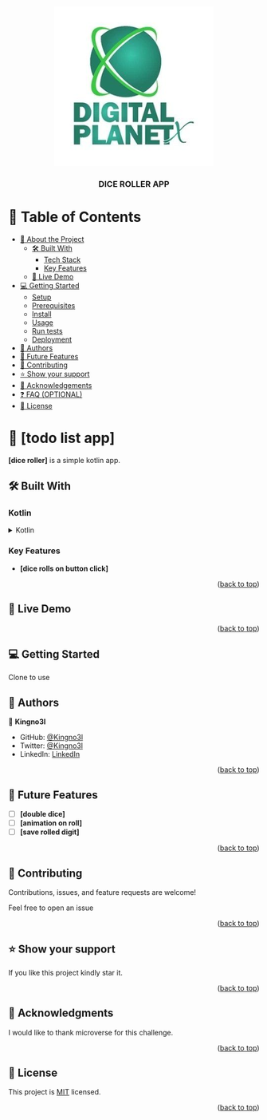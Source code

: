<a name="readme-top"></a>

<div align="center">
  <img src="dpx.jpg" alt="logo" width="auto"  height="auto" />
  <br/>

  <h3><b>DICE ROLLER APP</b></h3>

</div>

# 📗 Table of Contents

- [📖 About the Project](#about-project)
  - [🛠 Built With](#built-with)
    - [Tech Stack](#tech-stack)
    - [Key Features](#key-features)
  - [🚀 Live Demo](#live-demo)
- [💻 Getting Started](#getting-started)
  - [Setup](#setup)
  - [Prerequisites](#prerequisites)
  - [Install](#install)
  - [Usage](#usage)
  - [Run tests](#run-tests)
  - [Deployment](#triangular_flag_on_post-deployment)
- [👥 Authors](#authors)
- [🔭 Future Features](#future-features)
- [🤝 Contributing](#contributing)
- [⭐️ Show your support](#support)
- [🙏 Acknowledgements](#acknowledgements)
- [❓ FAQ (OPTIONAL)](#faq)
- [📝 License](#license)


# 📖 [todo list app] <a name="about-project"></a>

**[dice roller]** is a simple kotlin app.

## 🛠 Built With <a name="built-with"></a>

### Kotlin <a name="tech-stack"></a>

<details>
  <summary>Kotlin</summary>
  
</details>


### Key Features <a name="key-features"></a>

- **[dice rolls on button click]**

<p align="right">(<a href="#readme-top">back to top</a>)</p>


## 🚀 Live Demo <a name="live-demo"></a>



<p align="right">(<a href="#readme-top">back to top</a>)</p>

## 💻 Getting Started <a name="getting-started"></a>

Clone to use

## 👥 Authors <a name="authors"></a>

👤 **Kingno3l**

- GitHub: [@Kingno3l](https://github.com/kingno3l)
- Twitter: [@Kingno3l](https://twitter.com/kingno3l)
- LinkedIn: [LinkedIn](https://linkedin.com/in/kingno3l)

<p align="right">(<a href="#readme-top">back to top</a>)</p>



## 🔭 Future Features <a name="future-features"></a>


- [ ] **[double dice]**
- [ ] **[animation on roll]**
- [ ] **[save rolled digit]**

<p align="right">(<a href="#readme-top">back to top</a>)</p>

## 🤝 Contributing <a name="contributing"></a>

Contributions, issues, and feature requests are welcome!

Feel free to open an issue
<!-- Feel free to open an issue [issues page](../../issues/). -->

<p align="right">(<a href="#readme-top">back to top</a>)</p>

## ⭐️ Show your support <a name="support"></a>

If you like this project kindly star it.

<p align="right">(<a href="#readme-top">back to top</a>)</p>

## 🙏 Acknowledgments <a name="acknowledgements"></a>

I would like to thank microverse for this challenge.

<p align="right">(<a href="#readme-top">back to top</a>)</p>



## 📝 License <a name="license"></a>

This project is [MIT](https://github.com/Kingno3l/todo/blob/list-structure/MIT.md) licensed.


<p align="right">(<a href="#readme-top">back to top</a>)</p>
